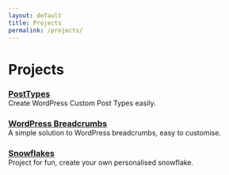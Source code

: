 ```yaml
---
layout: default
title: Projects
permalink: /projects/
---
```


# Projects

<h3 style="margin-bottom: 0;">
    <a target="_blank" href="http://github.com/jjgrainger/posttypes">PostTypes</a>
</h3>
Create WordPress Custom Post Types easily.

<h3 style="margin-bottom: 0;">
    <a target="_blank" href="http://github.com/jjgrainger/wp-crumbs">WordPress Breadcrumbs</a>
</h3>
A simple solution to WordPress breadcrumbs, easy to customise.

<h3 style="margin-bottom: 0;">
    <a target="_blank" href="http://github.com/jjgrainger/snowflakes">Snowflakes</a>
</h3>
Project for fun, create your own personalised snowflake.


